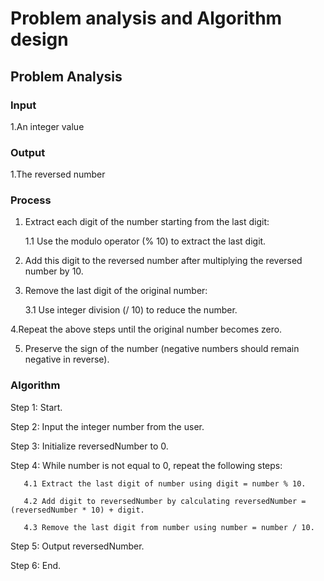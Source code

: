 # Problem analysis and Algorithm design

## Problem Analysis

### Input

1.An integer value

### Output

1.The reversed number

### Process

  1. Extract each digit of the number starting from the last digit:
   
       1.1 Use the modulo operator (% 10) to extract the last digit.
   
  2. Add this digit to the reversed number after multiplying the reversed number by 10.

  3. Remove the last digit of the original number:

        3.1 Use integer division (/ 10) to reduce the number.
   
  4.Repeat the above steps until the original number becomes zero.

  5. Preserve the sign of the number (negative numbers should remain negative in reverse).

   ### Algorithm

Step 1: Start.

Step 2: Input the integer number from the user.

Step 3: Initialize reversedNumber to 0.

Step 4: While number is not equal to 0, repeat the following steps:

       4.1 Extract the last digit of number using digit = number % 10.
       
       4.2 Add digit to reversedNumber by calculating reversedNumber = (reversedNumber * 10) + digit.
       
       4.3 Remove the last digit from number using number = number / 10.
       
Step 5: Output reversedNumber.

Step 6: End.

